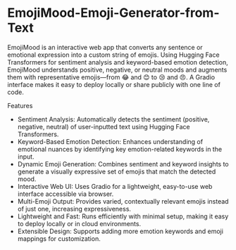 # EmojiMood-Emoji-Generator-from-Text
 EmojiMood is an interactive web app that converts any sentence or emotional expression into a custom string of emojis. Using Hugging Face Transformers for sentiment analysis and keyword-based emotion detection, EmojiMood understands positive, negative, or neutral moods and augments them with representative emojis—from 😂 and 😊 to 😢 and 😠. A Gradio interface makes it easy to deploy locally or share publicly with one line of code.


Features
* Sentiment Analysis: Automatically detects the sentiment (positive, negative, neutral) of user-inputted text using Hugging Face Transformers.
* Keyword-Based Emotion Detection: Enhances understanding of emotional nuances by identifying key emotion-related keywords in the input.
* Dynamic Emoji Generation: Combines sentiment and keyword insights to generate a visually expressive set of emojis that match the detected mood.
* Interactive Web UI: Uses Gradio for a lightweight, easy-to-use web interface accessible via browser.
* Multi-Emoji Output: Provides varied, contextually relevant emojis instead of just one, increasing expressiveness.
* Lightweight and Fast: Runs efficiently with minimal setup, making it easy to deploy locally or in cloud environments.
* Extensible Design: Supports adding more emotion keywords and emoji mappings for customization.
